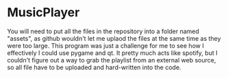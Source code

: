 # MusicPlayer

You will need to put all the files in the repository into a folder named "assets", as github wouldn't let me uplaod the files at the same time as they were too large. This program was just a challenge for me to see how I effectively I could use pygame and qt. It pretty much acts like spotify, but I couldn't figure out a way to grab the playlist from an external web source, so all file have to be uploaded and hard-written into the code.
